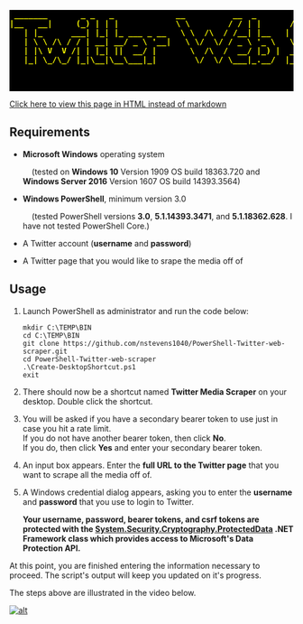 <pre style="font-weight: bold;background-color: black; color:yellow;"> _______       _ _   _             __          __  _        _____                                
|__   __|     (_) | | |            \ \        / / | |      / ____|                               
   | |_      ___| |_| |_ ___ _ __   \ \  /\  / /__| |__   | (___   ___ _ __ __ _ _ __   ___ _ __ 
   | \ \ /\ / / | __| __/ _ \ '__|   \ \/  \/ / _ \ '_ \   \___ \ / __| '__/ _` | '_ \ / _ \ '__|
   | |\ V  V /| | |_| ||  __/ |       \  /\  /  __/ |_) |  ____) | (__| | | (_| | |_) |  __/ |   
   |_| \_/\_/ |_|\__|\__\___|_|        \/  \/ \___|_.__/  |_____/ \___|_|  \__,_| .__/ \___|_|   
                                                                                | |              
                                                                                |_|                 
        </pre>

[Click here to view this page in HTML instead of markdown](https://nanick.hopto.org/twreadme.html)

## Requirements

*   **Microsoft Windows** operating system

        (tested on **Windows 10** Version 1909 OS build 18363.720 and **Windows Server 2016** Version 1607 OS build 14393.3564)

*   **Windows PowerShell**, minimum version 3.0

        (tested PowerShell versions **3.0**, **5.1.14393.3471**, and **5.1.18362.628**. I have not tested PowerShell Core.)

*   A Twitter account (**username** and **password**)

*   A Twitter page that you would like to srape the media off of

## Usage

1.  Launch PowerShell as administrator and run the code below:

    <pre><code>mkdir C:\TEMP\BIN
    cd C:\TEMP\BIN 
    git clone https://github.com/nstevens1040/PowerShell-Twitter-web-scraper.git 
    cd PowerShell-Twitter-web-scraper 
    .\Create-DesktopShortcut.ps1 
    exit</code></pre>
2.  There should now be a shortcut named **Twitter Media Scraper** on your desktop. Double click the shortcut.

3.  You will be asked if you have a secondary bearer token to use just in case you hit a rate limit.  
    If you do not have another bearer token, then click **No**.  
    If you do, then click **Yes** and enter your secondary bearer token.

4.  An input box appears. Enter the **full URL to the Twitter page** that you want to scrape all the media off of.

5.  A Windows credential dialog appears, asking you to enter the **username** and **password** that you use to login to Twitter.  

    **Your username, password, bearer tokens, and csrf tokens are protected with the [System.Security.Cryptography.ProtectedData](https://docs.microsoft.com/en-us/dotnet/api/system.security.cryptography.protecteddata?view=netframework-4.8) .NET Framework class which provides access to Microsoft's Data Protection API.**

At this point, you are finished entering the information necessary to proceed. The script's output will keep you updated on it's progress.

The steps above are illustrated in the video below.

[![alt](https://nanick.hopto.org/prod/capture.png)](https://nanick.hopto.org/prod/PSTwitterVideo.mp4)
